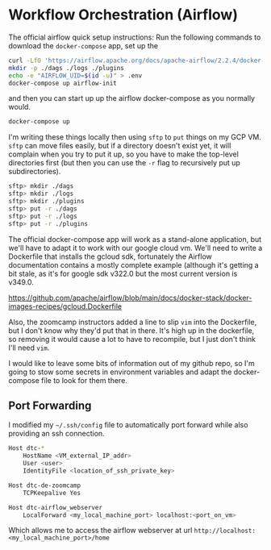 # Workflow Orchestration (Airflow)

The official airflow quick setup instructions: Run the following commands to download the `docker-compose` app, set up the 


```bash
curl -LfO 'https://airflow.apache.org/docs/apache-airflow/2.2.4/docker-compose.yaml'
mkdir -p ./dags ./logs ./plugins
echo -e "AIRFLOW_UID=$(id -u)" > .env
docker-compose up airflow-init
```

and then you can start up up the airflow docker-compose as you normally would.

```bash
docker-compose up
``` 

I'm writing these things locally then using `sftp` to `put` things on my GCP VM. `sftp` can move files easily, but if a directory doesn't exist yet, it will complain when you try to put it up, so you have to make the top-level directories first (but then you can use the `-r` flag to recursively put up subdirectories). 


```bash
sftp> mkdir ./dags
sftp> mkdir ./logs
sftp> mkdir ./plugins
sftp> put -r ./dags
sftp> put -r ./logs
sftp> put -r ./plugins
```

The official docker-compose app will work as a stand-alone application, but we'll have to adapt it to work with our google cloud vm. We'll need to write a Dockerfile that installs the gcloud sdk, fortunately the Airflow documentation contains a mostly complete example (although it's getting a bit stale, as it's for google sdk v322.0 but the most current version is v349.0.

https://github.com/apache/airflow/blob/main/docs/docker-stack/docker-images-recipes/gcloud.Dockerfile

Also, the zoomcamp instructors added a line to slip `vim` into the Dockerfile, but I don't know why they'd put that in there. It's high up in the dockerfile, so removing it would cause a lot to have to recompile, but I just don't think I'll need `vim`. 

I would like to leave some bits of information out of my github repo, so I'm going to stow some secrets in environment variables and adapt the docker-compose file to look for them there.


## Port Forwarding

I modified my `~/.ssh/config` file to automatically port forward while also providing an ssh connection.

```bash
Host dtc-*
	HostName <VM_external_IP_addr>
	User <user>
	IdentityFile <location_of_ssh_private_key>

Host dtc-de-zoomcamp
	TCPKeepalive Yes

Host dtc-airflow_webserver
	LocalForward <my_local_machine_port> localhost:<port_on_vm>
```

Which allows me to access the airflow webserver at url `http://localhost:<my_local_machine_port>/home`